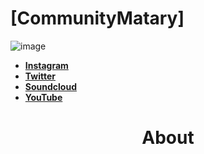 # [CommunityMatary] 
![image](https://user-images.githubusercontent.com/92306660/160721045-10a55c43-bb0e-41e1-b69a-473f5f62d66a.png)
 
 - **[Instagram](https://www.instagram.com/community_matary/)** 
 - **[Twitter ](https://twitter.com/CommunityMatary)** 
 - **[Soundcloud](https://soundcloud.com/user-106010459)** 
 - **[YouTube](https://www.youtube.com/channel/UCaq9yXXZzKj9Y0MMzxD3U2w)** 






<h1 align="center">
 About
</h1>

<div align="center">




